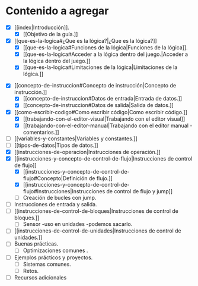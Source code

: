 # Contenido a agregar 

- [x] [[index|Introducción]].
	* [x] [[Objetivo de la guía.]]
- [x] [[que-es-la-logica#¿Que es la lógica?|¿Que es la lógica?]]
	* [x] [[que-es-la-logica#Funciones de la lógica|Funciones de la lógica]].
	* [x] [[que-es-la-logica#Acceder a la lógica dentro del juego.|Acceder a la lógica dentro del juego.]]
	* [x] [[que-es-la-logica#Limitaciones de la lógica|Limitaciones de la lógica.]]
* [x] [[concepto-de-instruccion#Concepto de instrucción|Concepto de instrucción.]]
	* [x] [[concepto-de-instruccion#Datos de entrada|Entrada de datos.]]
	* [x] [[concepto-de-instruccion#Datos de salida|Salida de datos.]]
* [x] [[como-escribir-codigo#Como escribir código|Como escribir código.]]
	* [x] [[trabajando-con-el-editor-visual|Trabajando con el editor visual]]
	* [x] [[trabajando-con-el-editor-manual|Trabajando con el editor manual -comentarios.]]
* [ ] [[variables-y-constantes|Variables y constantes.]]
* [ ] [[tipos-de-datos|Tipos de datos.]]
* [x] [[instrucciones-de-operacion|Instrucciones de operación.]]
* [x] [[instrucciones-y-concepto-de-control-de-flujo|Instrucciones de control de flujo]]
	* [x] [[instrucciones-y-concepto-de-control-de-flujo#Concepto|Definición de flujo.]]
	* [x] [[instrucciones-y-concepto-de-control-de-flujo#Instrucciones|Instrucciones de control de flujo y jump]]
	* [ ] Creación de bucles con jump.
* [ ] Instrucciones de entrada y salida.
* [ ] [[instrucciones-de-control-de-bloques|Instrucciones de control de bloques.]]
	* [ ] Sensor -uso en unidades -podemos sacarlo.
* [ ] [[instrucciones-de-control-de-unidades|Instrucciones de control de unidades.]]
* [ ] Buenas prácticas.
	* [ ] Optimizaciones comunes .
* [ ] Ejemplos prácticos y proyectos.
	* [ ] Sistemas comunes.
	* [ ] Retos.
* [ ] Recursos adicionales